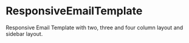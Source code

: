 # ResponsiveEmailTemplate
Responsive Email Template with two, three and four column layout and sidebar layout.
